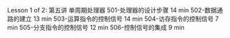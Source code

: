 Lesson 1 of 2:
第五讲 单周期处理器
501-处理器的设计步骤
14 min
502-数据通路的建立
13 min
503-运算指令的控制信号
14 min
504-访存指令的控制信号
7 min
505-分支指令的控制信号
12 min
506-控制信号的集成
9 min
